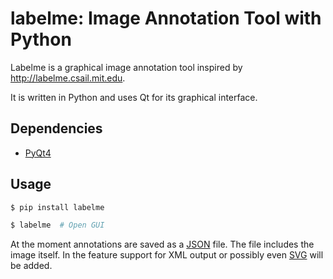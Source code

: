 # labelme: Image Annotation Tool with Python

Labelme is a graphical image annotation tool inspired by
http://labelme.csail.mit.edu.

It is written in Python and uses Qt for its graphical interface.


## Dependencies

- [PyQt4](http://www.riverbankcomputing.co.uk/software/pyqt/intro)


## Usage


```bash
$ pip install labelme

$ labelme  # Open GUI
```

At the moment annotations are saved as a [JSON](http://www.json.org/) file.
The file includes the image itself. In the feature support for XML
output or possibly even [SVG](http://www.w3.org/Graphics/SVG/) will be added.
